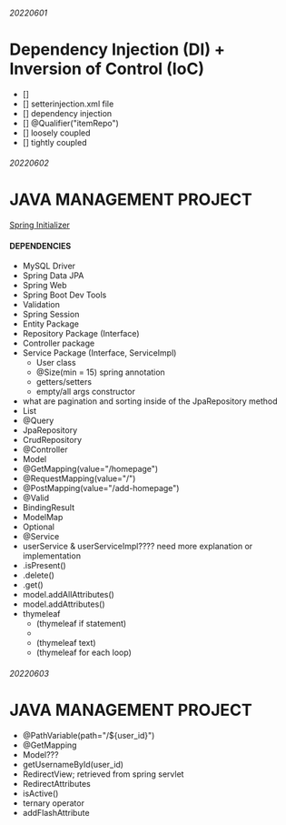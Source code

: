 ###### 20220601

# Dependency Injection (DI) + Inversion of Control (IoC)

- [] <bean></bean>
- [] setterinjection.xml file
- [] dependency injection
- [] @Qualifier("itemRepo")
- [] loosely coupled
- [] tightly coupled

###### 20220602

# JAVA MANAGEMENT PROJECT

[Spring Initializer](start.spring.io)

#### DEPENDENCIES

- MySQL Driver
- Spring Data JPA
- Spring Web
- Spring Boot Dev Tools
- Validation
- Spring Session
- Entity Package
- Repository Package (Interface)
- Controller package
- Service Package (Interface, ServiceImpl)
  - User class
  - @Size(min = 15) spring annotation
  - getters/setters
  - empty/all args constructor
- what are pagination and sorting inside of the JpaRepository method
- List
- @Query
- JpaRepository
- CrudRepository
- @Controller
- Model
- @GetMapping(value="/homepage")
- @RequestMapping(value="/")
- @PostMapping(value="/add-homepage")
- @Valid
- BindingResult
- ModelMap
- Optional
- @Service
- userService & userServiceImpl???? need more explanation or implementation
- .isPresent()
- .delete()
- .get()
- model.addAllAttributes()
- model.addAttributes()
- thymeleaf
  - <tr th:if="${#lists.isEmpty(userEntity)}"></tr> (thymeleaf if statement)
  - <td colspan="7"></td>
  - <td th:text="${userEntity.username}"></td> (thymeleaf text)
  - <tr th:each="userEntity : ${userEntity}"> (thymeleaf for each loop)

###### 20220603

# JAVA MANAGEMENT PROJECT

- @PathVariable(path="/${user_id}")
- @GetMapping
- Model???
- getUsernameById(user_id)
- RedirectView; retrieved from spring servlet
- RedirectAttributes
- isActive()
- ternary operator
- addFlashAttribute
